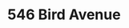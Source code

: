 ---
title: 546 Bird Avenue
address: 546 Bird Ave., San Jose, CA 95125
developer: Ver Consultants
municipality: San Jose
units: 16
phase: Under Review
permits:
    PRE24-384:
        status: Under Review
        initial_date: 2024-12-18
        final_date: None
        apn: [26418052]
        address: 546 Bird Ave., San Jose, CA 95125
        description: Enhanced Preliminary Review to construct a 16-unit multifamily residential development.
        names: Vince Rivero w/ VER CONSULTANTS;
geometry: [37.32090542906241, -121.89802120688186]
published: True
---